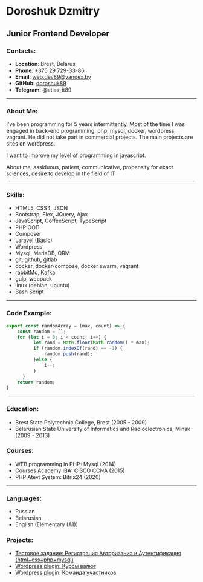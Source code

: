 # Doroshuk Dzmitry
## Junior Frontend Developer
### Contacts:
* **Location**: Brest, Belarus
* **Phone**: +375 29 729-33-86
* **Email**: web.dev89@yandex.by
* **GitHub**: [doroshuk89](https://github.com/doroshuk89)
* **Telegram**: @atlas_it89

***

### About Me:

I've been programming for 5 years intermittently. Most of the time I was engaged in back-end programming: php, mysql, docker, wordpress, vagrant. He did not take part in commercial projects. The main projects are sites on wordpress.

I want to improve my level of programming in javascript.

About me: assiduous, patient, communicative, propensity for exact sciences, desire to develop in the field of IT

***

### Skills:
* HTML5, CSS4,  JSON
* Bootstrap, Flex, JQuery, Ajax
* JavaScript, CoffeeScript, TypeScript
* PHP ООП
* Composer
* Laravel (Basic)
* Wordpress
* Mysql, MariaDB, ORM
* git, github, gitlab
* docker, docker-compose, docker swarm,  vagrant
* rabbitMq, Kafka
* gulp, webpack
* linux (debian, ubuntu)
* Bash Script

***

### Code Example:
```javascript
export const randomArray = (max, count) => {
    const random = [];
    for (let i = 0; i < count; i++) {
          let rand = Math.floor(Math.random() * max); 
          if (random.indexOf(rand) == -1) {
              random.push(rand);
          }else {
              i--;
          }
      }
    return random;
}
```

***

### Education:
* Brest State Polytechnic College, Brest (2005 - 2009)
* Belarusian State University of Informatics and Radioelectronics, Minsk (2009 - 2013)
### Courses:
* WEB programming in PHP+Mysql (2014)
* Courses Academy IBA: CISCO CCNA (2015)
* PHP Atevi System: Bitrix24 (2020)

***

### Languages:
* Russian
* Belarusian
* English (Elementary (A1)) 

### Projects:
* [Тестовое задание: Регистрация Авторизания и Аутентификация (html+css+php+mysql)](https://github.com/doroshuk89/test)
* [Wordpress plugin: Курсы валют](https://github.com/doroshuk89/wp-plugins-kurs-valut-belarusbank)
* [Wordpress plugin: Команда участников](https://github.com/doroshuk89/wp-plugins-person-team)